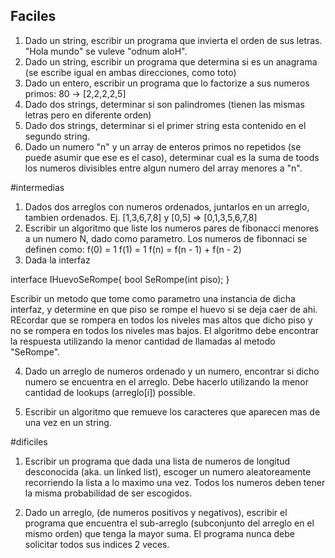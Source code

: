 ## Faciles

1) Dado un string, escribir un programa que invierta el orden de sus letras. "Hola mundo" se vuleve "odnum aloH".
2) Dado un string, escribir un programa que determina si es un anagrama (se escribe igual en ambas direcciones, como toto)
3) Dado un entero, escribir un programa que lo factorize a sus numeros primos: 80 -> [2,2,2,2,5]
4) Dado dos strings, determinar si son palindromes (tienen las mismas letras pero en diferente orden)
5) Dado dos strings, determinar si el primer string esta contenido en el segundo string.
6) Dado un numero "n" y un array de enteros primos no repetidos (se puede asumir que ese es el caso), determinar cual es la suma
    de toods los numeros divisibles entre algun numero del array menores a "n".

#intermedias
1) Dados dos arreglos con numeros ordenados, juntarlos en un arreglo, tambien ordenados. Ej. [1,3,6,7,8] y [0,5] => [0,1,3,5,6,7,8]
2) Escribir un algoritmo que liste los numeros pares de fibonacci menores a un numero N, dado como parametro. Los numeros de fibonnaci se definen como:
    f(0) = 1
    f(1) = 1
    f(n) = f(n - 1) + f(n - 2)
3) Dada la interfaz

interface IHuevoSeRompe{
    bool SeRompe(int piso);
}

Escribir un metodo que tome como parametro una instancia de dicha interfaz, y determine en que piso se rompe el huevo si se deja caer de ahi.
REcordar que se rompera en todos los niveles mas altos que dicho piso y no se rompera en todos los niveles mas bajos. El algoritmo debe
encontrar la respuesta utilizando la menor cantidad de llamadas al metodo "SeRompe".

4) Dado un arreglo de numeros ordenado y un numero, encontrar si dicho numero se encuentra en el arreglo. Debe hacerlo utilizando la menor
cantidad de lookups (arreglo[i]) possible.

5) Escribir un algoritmo que remueve los caracteres que aparecen mas de una vez en un string.

#dificiles

1) Escribir un programa que dada una lista de numeros de longitud desconocida (aka. un linked list), escoger un numero aleatoreamente recorriendo la lista a lo
maximo una vez. Todos los numeros deben tener la misma probabilidad de ser escogidos.

2) Dado un arreglo, (de numeros positivos y negativos), escribir el programa que encuentra el sub-arreglo (subconjunto del arreglo en el mismo orden) que
tenga la mayor suma. El programa nunca debe solicitar todos sus indices 2 veces.
